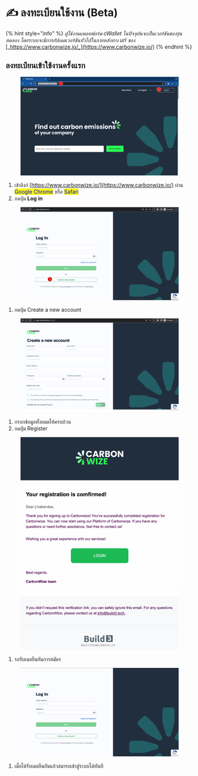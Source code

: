 # ✍️ ลงทะเบียนใช้งาน (Beta)

{% hint style="info" %}
_ผู้ใช้งานแพลทฟอร์ม cWallet ในปัจจุบันจะเป็นเวอร์ชันของรุ่นทดลอง โดยระบบจะมีการอัปเดตเวอร์ชันทั่วไปในภายหลังทาง url ของ_ [_https://www.carbonwize.io/_](https://www.carbonwize.io/)
{% endhint %}

## ลงทะเบียนเข้าใช้งานครั้งแรก

<figure><img src="../.gitbook/assets/image (125).png" alt=""><figcaption></figcaption></figure>

1. เข้าลิงก์ [https://www.carbonwize.io/](https://www.carbonwize.io/) ผ่าน <mark style="color:blue;">Google Chrome</mark> หรือ <mark style="color:blue;">Safari</mark>
2. กดปุ่ม **Log in**



<figure><img src="../.gitbook/assets/image (5) (1) (1) (1) (1) (1).png" alt=""><figcaption></figcaption></figure>

1. กดปุ่ม Create a new account

<figure><img src="../.gitbook/assets/image (1) (1) (1) (1) (1) (1) (1) (1) (1) (1) (1).png" alt=""><figcaption></figcaption></figure>

1. กรอกข้อมูลทั้งหมดให้ครบถ้วน
2. กดปุ่ม Register



<figure><img src="../.gitbook/assets/image (2) (1) (1) (1) (1) (1) (1) (1).png" alt=""><figcaption></figcaption></figure>

1. รอรับเมลยืนยันการสมัคร



<figure><img src="../.gitbook/assets/image (3) (1) (1) (1) (1) (1) (1) (1).png" alt=""><figcaption></figcaption></figure>

1. เมื่อได้รับเมลยืนยันแล้วสมารถเข้าสู่ระบบได้ทันที
